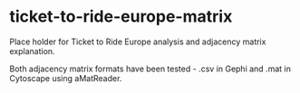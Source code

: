 # ticket-to-ride-europe-matrix


Place holder for Ticket to Ride Europe analysis and adjacency matrix explanation.

Both adjacency matrix formats have been tested - .csv in Gephi and .mat in Cytoscape using aMatReader.
